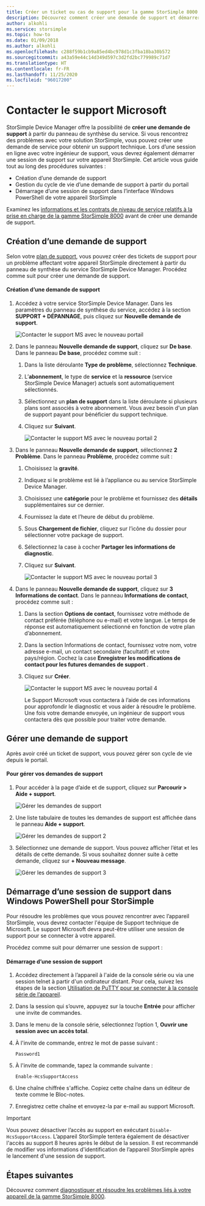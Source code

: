 ```yaml
---
title: Créer un ticket ou cas de support pour la gamme StorSimple 8000
description: Découvrez comment créer une demande de support et démarrer une session de support sur votre appareil de la gamme StorSimple 8000.
author: alkohli
ms.service: storsimple
ms.topic: how-to
ms.date: 01/09/2018
ms.author: alkohli
ms.openlocfilehash: c288f59b1cb9a85ed4bc978d1c3fba18ba30b572
ms.sourcegitcommit: a43a59e44c14d349d597c3d2fd2bc779989c71d7
ms.translationtype: HT
ms.contentlocale: fr-FR
ms.lasthandoff: 11/25/2020
ms.locfileid: "96017200"
---
```

# <a name="contact-microsoft-support"></a>Contacter le support Microsoft

StorSimple Device Manager offre la possibilité de **créer une demande de support** à partir du panneau de synthèse du service. Si vous rencontrez des problèmes avec votre solution StorSimple, vous pouvez créer une demande de service pour obtenir un support technique. Lors d’une session en ligne avec votre ingénieur de support, vous devrez également démarrer une session de support sur votre appareil StorSimple. Cet article vous guide tout au long des procédures suivantes :

* Création d’une demande de support
* Gestion du cycle de vie d’une demande de support à partir du portail
* Démarrage d’une session de support dans l’interface Windows PowerShell de votre appareil StorSimple

Examinez les [informations et les contrats de niveau de service relatifs à la prise en charge de la gamme StorSimple 8000](./storsimple-8000-support-options.md) avant de créer une demande de support.

## <a name="create-a-support-request"></a>Création d’une demande de support

Selon votre [plan de support](https://azure.microsoft.com/support/plans/), vous pouvez créer des tickets de support pour un problème affectant votre appareil StorSimple directement à partir du panneau de synthèse du service StorSimple Device Manager. Procédez comme suit pour créer une demande de support.

#### <a name="to-create-a-support-request"></a>Création d’une demande de support

1. Accédez à votre service StorSimple Device Manager. Dans les paramètres du panneau de synthèse du service, accédez à la section **SUPPORT + DÉPANNAGE**, puis cliquez sur **Nouvelle demande de support**.
     
    ![Contacter le support MS avec le nouveau portail](./media/storsimple-8000-contact-microsoft-support/contactsupport1.png)
   
2. Dans le panneau **Nouvelle demande de support**, cliquez sur **De base**. Dans le panneau **De base**, procédez comme suit :
   1. Dans la liste déroulante **Type de problème**, sélectionnez **Technique**.
   2. L’**abonnement**, le type de **service** et la **ressource** (service StorSimple Device Manager) actuels sont automatiquement sélectionnés. 
   3. Sélectionnez un **plan de support** dans la liste déroulante si plusieurs plans sont associés à votre abonnement. Vous avez besoin d'un plan de support payant pour bénéficier du support technique.
   4. Cliquez sur **Suivant**.

       ![Contacter le support MS avec le nouveau portail 2](./media/storsimple-8000-contact-microsoft-support/contactsupport2.png)

3. Dans le panneau **Nouvelle demande de support**, sélectionnez **2 Problème**. Dans le panneau **Problème**, procédez comme suit :
    
    1. Choisissez la **gravité**.
    2. Indiquez si le problème est lié à l’appliance ou au service StorSimple Device Manager.
    3. Choisissez une **catégorie** pour le problème et fournissez des **détails** supplémentaires sur ce dernier.
    4. Fournissez la date et l’heure de début du problème.
    5. Sous **Chargement de fichier**, cliquez sur l’icône du dossier pour sélectionner votre package de support.
    6. Sélectionnez la case à cocher **Partager les informations de diagnostic**.
    7. Cliquez sur **Suivant**.

       ![Contacter le support MS avec le nouveau portail 3](./media/storsimple-8000-contact-microsoft-support/contactsupport3.png) 

4. Dans le panneau **Nouvelle demande de support**, cliquez sur **3 Informations de contact**. Dans le panneau **Informations de contact**, procédez comme suit :

   1. Dans la section **Options de contact**, fournissez votre méthode de contact préférée (téléphone ou e-mail) et votre langue. Le temps de réponse est automatiquement sélectionné en fonction de votre plan d’abonnement.
   2. Dans la section Informations de contact, fournissez votre nom, votre adresse e-mail, un contact secondaire (facultatif) et votre pays/région. Cochez la case **Enregistrer les modifications de contact pour les futures demandes de support** .
   3. Cliquez sur **Créer**.
   
       ![Contacter le support MS avec le nouveau portail 4](./media/storsimple-8000-contact-microsoft-support/contactsupport5.png)   

      Le Support Microsoft vous contactera à l’aide de ces informations pour approfondir le diagnostic et vous aider à résoudre le problème.
      Une fois votre demande envoyée, un ingénieur de support vous contactera dès que possible pour traiter votre demande.

## <a name="manage-a-support-request"></a>Gérer une demande de support

Après avoir créé un ticket de support, vous pouvez gérer son cycle de vie depuis le portail.

#### <a name="to-manage-your-support-requests"></a>Pour gérer vos demandes de support

1. Pour accéder à la page d’aide et de support, cliquez sur **Parcourir > Aide + support**.

    ![Gérer les demandes de support](./media/storsimple-8000-contact-microsoft-support/managesupport1.png)

2. Une liste tabulaire de toutes les demandes de support est affichée dans le panneau **Aide + support**.

    ![Gérer les demandes de support 2](./media/storsimple-8000-contact-microsoft-support/managesupport2.png)

3. Sélectionnez une demande de support. Vous pouvez afficher l’état et les détails de cette demande. Si vous souhaitez donner suite à cette demande, cliquez sur **+ Nouveau message**.

    ![Gérer les demandes de support 3](./media/storsimple-8000-contact-microsoft-support/managesupport3.png)

## <a name="start-a-support-session-in-windows-powershell-for-storsimple"></a>Démarrage d’une session de support dans Windows PowerShell pour StorSimple

Pour résoudre les problèmes que vous pouvez rencontrer avec l’appareil StorSimple, vous devrez contacter l'équipe de Support technique de Microsoft. Le support Microsoft devra peut-être utiliser une session de support pour se connecter à votre appareil.

Procédez comme suit pour démarrer une session de support :

#### <a name="to-start-a-support-session"></a>Démarrage d’une session de support

1. Accédez directement à l’appareil à l'aide de la console série ou via une session telnet à partir d'un ordinateur distant. Pour cela, suivez les étapes de la section [Utilisation de PuTTY pour se connecter à la console série de l’appareil](storsimple-8000-deployment-walkthrough-u2.md#use-putty-to-connect-to-the-device-serial-console).
2. Dans la session qui s’ouvre, appuyez sur la touche **Entrée** pour afficher une invite de commandes.
3. Dans le menu de la console série, sélectionnez l’option 1, **Ouvrir une session avec un accès total**.
4. À l'invite de commande, entrez le mot de passe suivant :
   
    `Password1`
5. À l'invite de commande, tapez la commande suivante :
   
    `Enable-HcsSupportAccess`
6. Une chaîne chiffrée s'affiche. Copiez cette chaîne dans un éditeur de texte comme le Bloc-notes.
7. Enregistrez cette chaîne et envoyez-la par e-mail au support Microsoft.

> [!IMPORTANT]
> Vous pouvez désactiver l’accès au support en exécutant `Disable-HcsSupportAccess`. L’appareil StorSimple tentera également de désactiver l'accès au support 8 heures après le début de la session. Il est recommandé de modifier vos informations d'identification de l’appareil StorSimple après le lancement d'une session de support.


## <a name="next-steps"></a>Étapes suivantes

Découvrez comment [diagnostiquer et résoudre les problèmes liés à votre appareil de la gamme StorSimple 8000](storsimple-8000-troubleshoot-deployment.md).